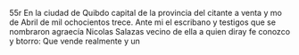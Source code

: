 55r En la ciudad de Quibdo capital de la provincia del citante a venta y mo de Abril de mil ochocientos trece. Ante mi el escribano y testigos que se nombraron agraecía Nicolas Salazas vecino de ella a quien diray fe conozco y btorro: Que vende realmente y un
